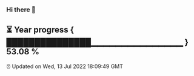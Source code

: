 ### Hi there 👋
⏳ Year progress { ███████████████▁▁▁▁▁▁▁▁▁▁▁▁▁▁▁ } 53.08 %
---
⏰ Updated on Wed, 13 Jul 2022 18:09:49 GMT

